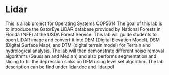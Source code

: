 # Lidar
This is a lab project for Operating Systems COP5614
The goal of this lab is to introduce the GatorEye LiDAR database provided by National Forests in Florida (NFF) at the USDA Forest Service. This lab will guide students to open LiDAR image and convert it into DEM (Digital Elevation Model), DSM (Digital Surface Map), and DTM (digital terrain model) for Terrain and hydrological analysis. The lab will then demonstrate different noise removal algorithms (Gaussian and Median) and also performs segmentation and slicing to fill the depression sinks on DEM using level set algorithm.
The lab description can be find under lidar.doc and lidar.pdf
